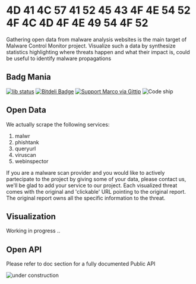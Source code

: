 # 4D 41 4C 57 41 52 45  43 4F 4E 54 52 4F 4C  4D 4F 4E 49 54 4F 52 

Gathering open data from malware analysis websites is the main target of Malware Control Monitor project.
Visualize such a data by synthesize statistics highlighting where threats happen and what their impact is, could be useful to identify malware propagations 

## Badg Mania
[![lib status](https://david-dm.org/marcoramilli/malcontrol.png)](https://david-dm.org/marcoramilli/malcontrol)
[![Bitdeli Badge](https://d2weczhvl823v0.cloudfront.net/marcoramilli/malcontrol/trend.png)](https://bitdeli.com/free "Bitdeli Badge")
[![Support Marco via Gittip](http://img.shields.io/gittip/marco.svg)](https://www.gittip.com/marco/)
![Code ship](https://www.codeship.io/projects/b4cc96a0-8a8c-0131-3e1f-5a175932ae46/status)

## Open Data

We actually scrape the following services:

1. malwr
2. phishtank
3. queryurl
4. viruscan
5. webinspector

If you are a malware scan provider and you would like to actively  partecipate to the project by giving some of your data, please contact us, we'll be glad to add your service to our project.
Each visualized threat comes with the original and 'clickable' URL pointing to the original report. The original report owns all the specific information to the threat.

## Visualization

Working in progress ..

## Open API 

Please refer to doc section for a fully documented Public API

![under construction](http://www.dmcc.it/chris/matchable/data/images/under_construction.jpeg)
